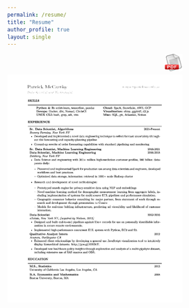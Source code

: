 ```yaml
---
permalink: /resume/
title: "Resume"
author_profile: true
layout: single
---
```


<div style="text-align: left; display: flex; justify-content: flex-end">
  <a href="/assets/pdf/PatrickMcCarthy_Resume.pdf"><img src="/assets/images/pdf.png"></a><div style="width: 20%"></div>
</div>
<div style="padding-top: 5px">
  <img style="width:auto;
    height:auto;
    max-width:80%;
    max-height:90%;" src="/assets/images/resume.png"> 
</div>
